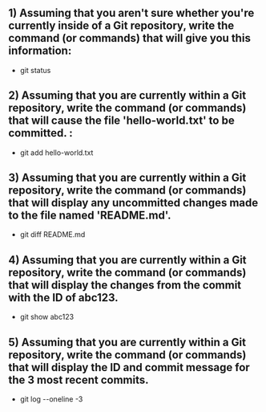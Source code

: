 ## 1) Assuming that you aren't sure whether you're currently inside of a Git repository, write the command (or commands) that will give you this information: 
- git status

## 2) Assuming that you are currently within a Git repository, write the command (or commands) that will cause the file 'hello-world.txt' to be committed. : 
- git add hello-world.txt 

## 3) Assuming that you are currently within a Git repository, write the command (or commands) that will display any uncommitted changes made to the file named 'README.md'.
- git diff README.md

## 4) Assuming that you are currently within a Git repository, write the command (or commands) that will display the changes from the commit with the ID of abc123.
- git show abc123

## 5) Assuming that you are currently within a Git repository, write the command (or commands) that will display the ID and commit message for the 3 most recent commits.
- git log --oneline -3